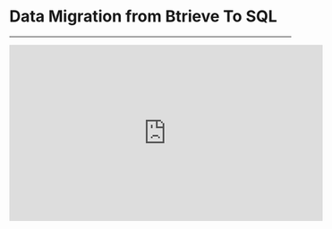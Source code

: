 ﻿# Data Migration from Btrieve To SQL

---
<iframe width="560" height="315" src="https://www.youtube.com/embed/fs3BUbryuno" frameborder="0" allowfullscreen></iframe>